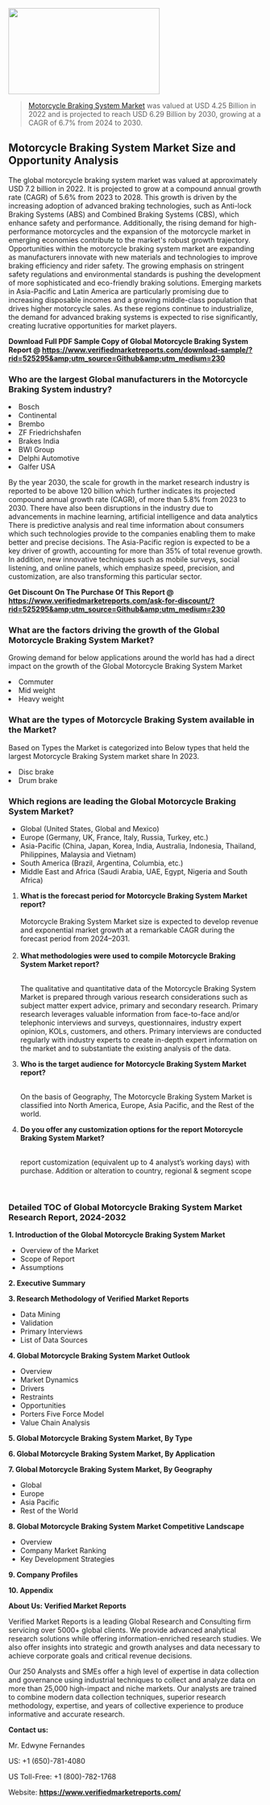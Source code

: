 <img src="https://ffe5etoiles.com/wp-content/uploads/2024/12/MST1-300x171.png" alt="" width="300" height="171" class="alignnone size-medium wp-image-20088" /><blockquote><p><p><a href="https://www.verifiedmarketreports.com/download-sample/?rid=525295&utm_source=Github&utm_medium=230" target="_blank">Motorcycle Braking System Market</a> was valued at USD 4.25 Billion in 2022 and is projected to reach USD 6.29 Billion by 2030, growing at a CAGR of 6.7% from 2024 to 2030.</p></blockquote><p><h2>Motorcycle Braking System Market Size and Opportunity Analysis</h2> The global motorcycle braking system market was valued at approximately USD 7.2 billion in 2022. It is projected to grow at a compound annual growth rate (CAGR) of 5.6% from 2023 to 2028. This growth is driven by the increasing adoption of advanced braking technologies, such as Anti-lock Braking Systems (ABS) and Combined Braking Systems (CBS), which enhance safety and performance. Additionally, the rising demand for high-performance motorcycles and the expansion of the motorcycle market in emerging economies contribute to the market's robust growth trajectory. Opportunities within the motorcycle braking system market are expanding as manufacturers innovate with new materials and technologies to improve braking efficiency and rider safety. The growing emphasis on stringent safety regulations and environmental standards is pushing the development of more sophisticated and eco-friendly braking solutions. Emerging markets in Asia-Pacific and Latin America are particularly promising due to increasing disposable incomes and a growing middle-class population that drives higher motorcycle sales. As these regions continue to industrialize, the demand for advanced braking systems is expected to rise significantly, creating lucrative opportunities for market players. </p><p class=""><strong>Download Full PDF Sample Copy of Global Motorcycle Braking System Report @ <a href="https://www.verifiedmarketreports.com/download-sample/?rid=525295&amp;utm_source=Github&amp;utm_medium=230" target="_blank">https://www.verifiedmarketreports.com/download-sample/?rid=525295&amp;utm_source=Github&amp;utm_medium=230</a></strong></p><h3 id="" class="">Who are the largest Global manufacturers in the Motorcycle Braking System industry?</h3><p><li>Bosch</li><li> Continental</li><li> Brembo</li><li> ZF Friedrichshafen</li><li> Brakes India</li><li> BWI Group</li><li> Delphi Automotive</li><li> Galfer USA</li></p><div class=""><div class="" dir="" data-message-author-role="" data-message-id="" data-message-model-slug=""><div class=""><div class=""><div class=""><div class="" dir="" data-message-author-role="" data-message-id="" data-message-model-slug=""><div class=""><div class=""><p>By the year 2030, the scale for growth in the market research industry is reported to be above 120 billion which further indicates its projected compound annual growth rate (CAGR), of more than 5.8% from 2023 to 2030. There have also been disruptions in the industry due to advancements in machine learning, artificial intelligence and data analytics There is predictive analysis and real time information about consumers which such technologies provide to the companies enabling them to make better and precise decisions. The Asia-Pacific region is expected to be a key driver of growth, accounting for more than 35% of total revenue growth. In addition, new innovative techniques such as mobile surveys, social listening, and online panels, which emphasize speed, precision, and customization, are also transforming this particular sector.</p><p><strong>Get Discount On The Purchase Of This Report @&nbsp; <a href="https://www.verifiedmarketreports.com/ask-for-discount/?rid=525295&amp;utm_source=Github&amp;utm_medium=230" target="_blank">https://www.verifiedmarketreports.com/ask-for-discount/?rid=525295&amp;utm_source=Github&amp;utm_medium=230</a></strong></p></div></div></div></div></div></div></div></div><h3 id="" class="">What are the factors driving the growth of the Global Motorcycle Braking System Market?</h3><p id="" class="">Growing demand for below applications around the world has had a direct impact on the growth of the Global Motorcycle Braking System Market</p><p id="" class=""><li>Commuter</li><li> Mid weight</li><li> Heavy weight</li></p><h3 id="" class="">What are the types of Motorcycle Braking System available in the Market?</h3><p id="" class="">Based on Types the Market is categorized into Below types that held the largest Motorcycle Braking System market share In 2023.</p><p id="" class=""><li>Disc brake</li><li> Drum brake</li></p><h3 id="" class="">Which regions are leading the Global Motorcycle Braking System Market?</h3><ul><li>Global (United States, Global and Mexico)</li><li>Europe (Germany, UK, France, Italy, Russia, Turkey, etc.)</li><li>Asia-Pacific (China, Japan, Korea, India, Australia, Indonesia, Thailand, Philippines, Malaysia and Vietnam)</li><li>South America (Brazil, Argentina, Columbia, etc.)</li><li>Middle East and Africa (Saudi Arabia, UAE, Egypt, Nigeria and South Africa)</li></ul><p><ol><li><strong>What is the forecast period for Motorcycle Braking System Market report?<br /></strong><br /><span data-sheets-root="1" data-sheets-value="{&quot;1&quot;:2,&quot;2&quot;:&quot;XXXX size is expected to develop revenue and exponential market growth at a remarkable CAGR during the forecast period from 2024&ndash;2030.&quot;}" data-sheets-userformat="{&quot;2&quot;:12674,&quot;4&quot;:{&quot;1&quot;:2,&quot;2&quot;:16776960},&quot;10&quot;:2,&quot;11&quot;:0,&quot;15&quot;:&quot;Arial&quot;,&quot;16&quot;:12}">Motorcycle Braking System Market size is expected to develop revenue and exponential market growth at a remarkable CAGR during the forecast period from 2024&ndash;2031.</span><br /><br /></li><li><strong>What methodologies were used to compile Motorcycle Braking System Market report?<br /><br /></strong><p>The qualitative and quantitative data of the&nbsp;Motorcycle Braking System Market is prepared through various research considerations such as subject matter expert advice, primary and secondary research. Primary research leverages valuable information from face-to-face and/or telephonic interviews and surveys, questionnaires, industry expert opinion, KOLs, customers, and others. Primary interviews are conducted regularly with industry experts to create in-depth expert information on the market and to substantiate the existing analysis of the data.&nbsp;</p></li><li><strong>Who is the target audience for Motorcycle Braking System Market report?<br /><br /></strong><p>On the basis of Geography, The&nbsp;Motorcycle Braking System Market is classified into North America, Europe, Asia Pacific, and the Rest of the world.</p></li><li><strong>Do you offer any customization options for the report Motorcycle Braking System Market?<br /><br /></strong><p>report customization (equivalent up to 4 analyst&rsquo;s working days) with purchase. Addition or alteration to country, regional &amp; segment scope</p><p>&nbsp;</p></li></ol></p><h3 id="" class="">Detailed TOC of Global Motorcycle Braking System Market Research Report, 2024-2032</h3><p id="" class=""><strong>1. Introduction of the Global Motorcycle Braking System Market</strong></p><ul><li>Overview of the Market</li><li>Scope of Report</li><li>Assumptions</li></ul><p id="" class=""><strong>2. Executive Summary</strong></p><p id="" class=""><strong>3. Research Methodology of&nbsp;Verified Market Reports</strong></p><ul><li>Data Mining</li><li>Validation</li><li>Primary Interviews</li><li>List of Data Sources</li></ul><p id="" class=""><strong>4. Global Motorcycle Braking System Market Outlook</strong></p><ul><li>Overview</li><li>Market Dynamics</li><li>Drivers</li><li>Restraints</li><li>Opportunities</li><li>Porters Five Force Model</li><li>Value Chain Analysis</li></ul><p id="" class=""><strong>5. Global Motorcycle Braking System Market, By&nbsp;Type</strong></p><p id="" class=""><strong>6. Global Motorcycle Braking System Market, By Application</strong></p><p id="" class=""><strong>7. Global Motorcycle Braking System Market, By Geography</strong></p><ul><li>Global</li><li>Europe</li><li>Asia Pacific</li><li>Rest of the World</li></ul><p id="" class=""><strong>8. Global Motorcycle Braking System Market Competitive Landscape</strong></p><ul><li>Overview</li><li>Company Market Ranking</li><li>Key Development Strategies</li></ul><p id="" class=""><strong>9. Company Profiles</strong></p><p id="" class=""><strong>10. Appendix</strong></p><p id="" class=""><strong>About Us: Verified Market Reports</strong></p><p id="" class="">Verified Market Reports is a leading Global Research and Consulting firm servicing over 5000+ global clients. We provide advanced analytical research solutions while offering information-enriched research studies. We also offer insights into strategic and growth analyses and data necessary to achieve corporate goals and critical revenue decisions.</p><p id="" class="">Our 250 Analysts and SMEs offer a high level of expertise in data collection and governance using industrial techniques to collect and analyze data on more than 25,000 high-impact and niche markets. Our analysts are trained to combine modern data collection techniques, superior research methodology, expertise, and years of collective experience to produce informative and accurate research.</p><p id="" class=""><strong>Contact us:</strong></p><p id="" class="">Mr. Edwyne Fernandes</p><p id="" class="">US: +1 (650)-781-4080</p><p id="" class="">US Toll-Free: +1 (800)-782-1768</p><p id="" class="">Website: <a target="" data-test-app-aware-link=""><strong>https://www.verifiedmarketreports.com/</strong></a></p>
